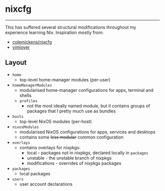# nixcfg
---
This has suffered several structural modifications throughout my experience learning Nix. Inspiration mostly from:
* [colemickens/nixcfg](https://github.com/colemickens/nixcfg)
* [vimjoyer](https://youtu.be/vYc6IzKvAJQ)

## Layout
* `home`
    * top-level home-manager modules (per-user)
* `homeManagerModules`
    * modularised home-manager configurations for apps, terminal and shells
    * `profiles`
        * not the most ideally named module, but it contains groups of packages that I pretty much use as bundles
* `hosts`
    * top-level NixOS modules (per-host)
* `nixosModules`
    * modularised NixOS configurations for apps, services and desktops
    * contains some ~~less modular~~ common configuration
* `overlays`
    * contains overlays for nixpkgs:
        * local - packages not in nixpkgs, declared locally in `packages`
        * unstable - the unstable branch of nixpkgs
        * modifications - overrides of nixpkgs packages
* `packages`
    * local packages
* `users`
    * user account declarations

